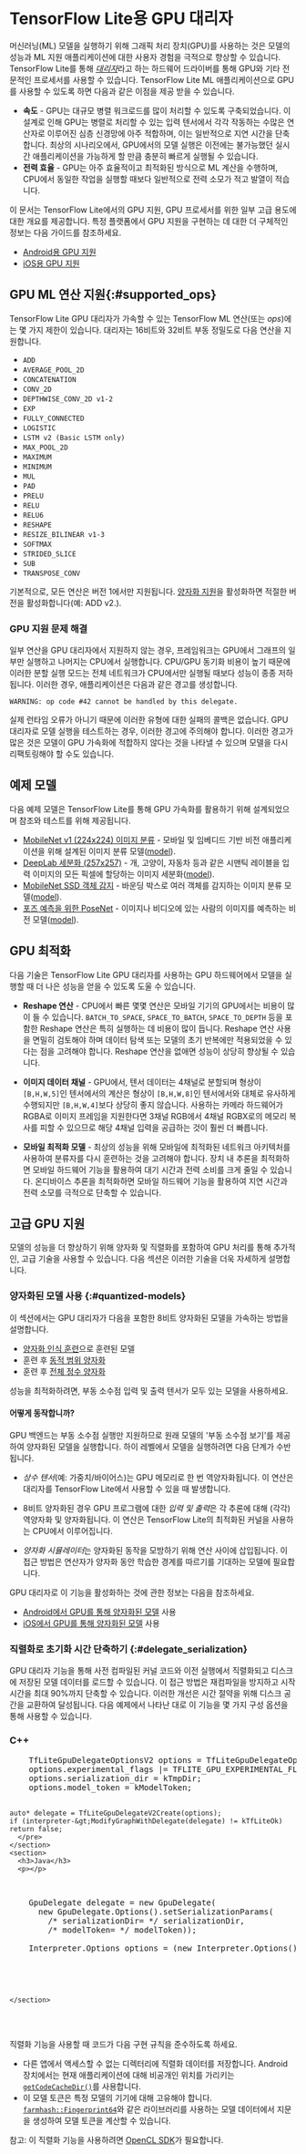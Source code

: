 # TensorFlow Lite용 GPU 대리자

머신러닝(ML) 모델을 실행하기 위해 그래픽 처리 장치(GPU)를 사용하는 것은 모델의 성능과 ML 지원 애플리케이션에 대한 사용자 경험을 극적으로 향상할 수 있습니다. TensorFlow Lite를 통해 [*대리자*](./delegates)라고 하는 하드웨어 드라이버를 통해 GPU와 기타 전문적인 프로세서를 사용할 수 있습니다. TensorFlow Lite ML 애플리케이션으로 GPU를 사용할 수 있도록 하면 다음과 같은 이점을 제공 받을 수 있습니다.

- **속도** - GPU는 대규모 병렬 워크로드를 많이 처리할 수 있도록 구축되었습니다. 이 설계로 인해 GPU는 병렬로 처리할 수 있는 입력 텐서에서 각각 작동하는 수많은 연산자로 이루어진 심층 신경망에 아주 적합하며, 이는 일반적으로 지연 시간을 단축합니다. 최상의 시나리오에서, GPU에서의 모델 실행은 이전에는 불가능했던 실시간 애플리케이션을 가능하게 할 만큼 충분히 빠르게 실행될 수 있습니다.
- **전력 효율** - GPU는 아주 효율적이고 최적화된 방식으로 ML 계산을 수행하며, CPU에서 동일한 작업을 실행할 때보다 일반적으로 전력 소모가 적고 발열이 적습니다.

이 문서는 TensorFlow Lite에서의 GPU 지원, GPU 프로세서를 위한 일부 고급 용도에 대한 개요를 제공합니다. 특정 플랫폼에서 GPU 지원을 구현하는 데 대한 더 구체적인 정보는 다음 가이드를 참조하세요.

- [Android용 GPU 지원](../android/delegates/gpu)
- [iOS용 GPU 지원](../ios/delegates/gpu)

## GPU ML 연산 지원{:#supported_ops}

TensorFlow Lite GPU 대리자가 가속할 수 있는 TensorFlow ML 연산(또는 *ops*)에는 몇 가지 제한이 있습니다. 대리자는 16비트와 32비트 부동 정밀도로 다음 연산을 지원합니다.

- `ADD`
- `AVERAGE_POOL_2D`
- `CONCATENATION`
- `CONV_2D`
- `DEPTHWISE_CONV_2D v1-2`
- `EXP`
- `FULLY_CONNECTED`
- `LOGISTIC`
- `LSTM v2 (Basic LSTM only)`
- `MAX_POOL_2D`
- `MAXIMUM`
- `MINIMUM`
- `MUL`
- `PAD`
- `PRELU`
- `RELU`
- `RELU6`
- `RESHAPE`
- `RESIZE_BILINEAR v1-3`
- `SOFTMAX`
- `STRIDED_SLICE`
- `SUB`
- `TRANSPOSE_CONV`

기본적으로, 모든 연산은 버전 1에서만 지원됩니다. [양자화 지원](#quantized-models)을 활성화하면 적절한 버전을 활성화합니다(예: ADD v2.).

### GPU 지원 문제 해결

일부 연산을 GPU 대리자에서 지원하지 않는 경우, 프레임워크는 GPU에서 그래프의 일부만 실행하고 나머지는 CPU에서 실행합니다. CPU/GPU 동기화 비용이 높기 때문에 이러한 분할 실행 모드는 전체 네트워크가 CPU에서만 실행될 때보다 성능이 종종 저하됩니다. 이러한 경우, 애플리케이션은 다음과 같은 경고를 생성합니다.

```none
WARNING: op code #42 cannot be handled by this delegate.
```

실제 런타임 오류가 아니기 때문에 이러한 유형에 대한 실패의 콜백은 없습니다. GPU 대리자로 모델 실행을 테스트하는 경우, 이러한 경고에 주의해야 합니다. 이러한 경고가 많은 것은 모델이 GPU 가속화에 적합하지 않다는 것을 나타낼 수 있으며 모델을 다시 리팩토링해야 할 수도 있습니다.

## 예제 모델

다음 예제 모델은 TensorFlow Lite를 통해 GPU 가속화를 활용하기 위해 설계되었으며 참조와 테스트를 위해 제공됩니다.

- [MobileNet v1 (224x224) 이미지 분류](https://ai.googleblog.com/2017/06/mobilenets-open-source-models-for.html) - 모바일 및 임베디드 기반 비전 애플리케이션을 위해 설계된 이미지 분류 모델([model](https://tfhub.dev/google/imagenet/mobilenet_v1_100_224/classification/5)).
- [DeepLab 세분화 (257x257)](https://ai.googleblog.com/2018/03/semantic-image-segmentation-with.html) - 개, 고양이, 자동차 등과 같은 시맨틱 레이블을 입력 이미지의 모든 픽셀에 할당하는 이미지 세분화([model](https://tfhub.dev/tensorflow/lite-model/deeplabv3/1/default/1)).
- [MobileNet SSD 객체 감지](https://ai.googleblog.com/2018/07/accelerated-training-and-inference-with.html) - 바운딩 박스로 여러 객체를 감지하는 이미지 분류 모델([model](https://storage.googleapis.com/download.tensorflow.org/models/tflite/gpu/mobile_ssd_v2_float_coco.tflite)).
- [포즈 예측을 위한 PoseNet](https://github.com/tensorflow/tfjs-models/tree/master/pose-detection) - 이미지나 비디오에 있는 사람의 이미지를 예측하는 비전 모델([model](https://tfhub.dev/tensorflow/lite-model/posenet/mobilenet/float/075/1/default/1)).

## GPU 최적화

다음 기술은 TensorFlow Lite GPU 대리자를 사용하는 GPU 하드웨어에서 모델을 실행할 때 더 나은 성능을 얻을 수 있도록 도울 수 있습니다.

- **Reshape 연산** - CPU에서 빠른 몇몇 연산은 모바일 기기의 GPU에서는 비용이 많이 들 수 있습니다. `BATCH_TO_SPACE`, `SPACE_TO_BATCH`, `SPACE_TO_DEPTH` 등을 포함한 Reshape 연산은 특히 실행하는 데 비용이 많이 듭니다. Reshape 연산 사용을 면밀히 검토해야 하며 데이터 탐색 또는 모델의 초기 반복에만 적용되었을 수 있다는 점을 고려해야 합니다. Reshape 연산을 없애면 성능이 상당히 향상될 수 있습니다.

- **이미지 데이터 채널** - GPU에서, 텐서 데이터는 4채널로 분할되며 형상이 `[B,H,W,5]`인 텐서에서의 계산은 형상이 `[B,H,W,8]`인 텐서에서와 대체로 유사하게 수행되지만 `[B,H,W,4]`보다 상당히 좋지 않습니다. 사용하는 카메라 하드웨어가 RGBA로 이미지 프레임을 지원한다면 3채널 RGB에서 4채널 RGBX로의 메모리 복사를 피할 수 있으므로 해당 4채널 입력을 공급하는 것이 훨씬 더 빠릅니다.

- **모바일 최적화 모델** - 최상의 성능을 위해 모바일에 최적화된 네트워크 아키텍처를 사용하여 분류자를 다시 훈련하는 것을 고려해야 합니다. 장치 내 추론을 최적화하면 모바일 하드웨어 기능을 활용하여 대기 시간과 전력 소비를 크게 줄일 수 있습니다. 온디바이스 추론을 최적화하면 모바일 하드웨어 기능을 활용하여 지연 시간과 전력 소모를 극적으로 단축할 수 있습니다.

## 고급 GPU 지원

모델의 성능을 더 향상하기 위해 양자화 및 직렬화를 포함하여 GPU 처리를 통해 추가적인, 고급 기술을 사용할 수 있습니다. 다음 섹션은 이러한 기술을 더욱 자세하게 설명합니다.

### 양자화된 모델 사용 {:#quantized-models}

이 섹션에서는 GPU 대리자가 다음을 포함한 8비트 양자화된 모델을 가속하는 방법을 설명합니다.

- [양자화 인식 훈련](https://www.tensorflow.org/model_optimization/guide/quantization/training)으로 훈련된 모델
- 훈련 후 [동적 범위 양자화](https://www.tensorflow.org/lite/performance/post_training_quant)
- 훈련 후 [전체 정수 양자화](https://www.tensorflow.org/lite/performance/post_training_integer_quant)

성능을 최적화하려면, 부동 소수점 입력 및 출력 텐서가 모두 있는 모델을 사용하세요.

#### 어떻게 동작합니까?

GPU 백엔드는 부동 소수점 실행만 지원하므로 원래 모델의 '부동 소수점 보기'를 제공하여 양자화된 모델을 실행합니다. 하이 레벨에서 모델을 실행하려면 다음 단계가 수반됩니다.

- *상수 텐서*(예: 가중치/바이어스)는 GPU 메모리로 한 번 역양자화됩니다. 이 연산은 대리자를 TensorFlow Lite에서 사용할 수 있을 때 발생합니다.

- 8비트 양자화된 경우 GPU 프로그램에 대한 *입력 및 출력*은 각 추론에 대해 (각각) 역양자화 및 양자화됩니다. 이 연산은 TensorFlow Lite의 최적화된 커널을 사용하는 CPU에서 이루어집니다.

- *양자화 시뮬레이터*는 양자화된 동작을 모방하기 위해 연산 사이에 삽입됩니다. 이 접근 방법은 연산자가 양자화 동안 학습한 경계를 따르기를 기대하는 모델에 필요합니다.

GPU 대리자로 이 기능을 활성화하는 것에 관한 정보는 다음을 참조하세요.

- [Android에서 GPU를 통해 양자화된 모델](../android/delegates/gpu#quantized-models) 사용
- [iOS에서 GPU를 통해 양자화된 모델](../ios/delegates/gpu#quantized-models) 사용

### 직렬화로 초기화 시간 단축하기 {:#delegate_serialization}

GPU 대리자 기능을 통해 사전 컴파일된 커널 코드와 이전 실행에서 직렬화되고 디스크에 저장된 모델 데이터를 로드할 수 있습니다. 이 접근 방법은 재컴파일을 방지하고 시작 시간을 최대 90%까지 단축할 수 있습니다. 이러한 개선은 시간 절약을 위해 디스크 공간을 교환하여 달성됩니다. 다음 예제에서 나타난 대로 이 기능을 몇 가지 구성 옵션을 통해 사용할 수 있습니다.

<div>
  <devsite-selector>
    <section>
      <h3>C++</h3>
      <p></p>
<pre class="prettyprint lang-cpp">    TfLiteGpuDelegateOptionsV2 options = TfLiteGpuDelegateOptionsV2Default();
    options.experimental_flags |= TFLITE_GPU_EXPERIMENTAL_FLAGS_ENABLE_SERIALIZATION;
    options.serialization_dir = kTmpDir;
    options.model_token = kModelToken;

    auto* delegate = TfLiteGpuDelegateV2Create(options);
    if (interpreter-&gt;ModifyGraphWithDelegate(delegate) != kTfLiteOk) return false;
      </pre>
    </section>
    <section>
      <h3>Java</h3>
      <p></p>
<pre class="prettyprint lang-java">    GpuDelegate delegate = new GpuDelegate(
      new GpuDelegate.Options().setSerializationParams(
        /* serializationDir= */ serializationDir,
        /* modelToken= */ modelToken));

    Interpreter.Options options = (new Interpreter.Options()).addDelegate(delegate);
      </pre>
    </section>
  </devsite-selector>
</div>

직렬화 기능을 사용할 때 코드가 다음 구현 규칙을 준수하도록 하세요.

- 다른 앱에서 액세스할 수 없는 디렉터리에 직렬화 데이터를 저장합니다. Android 장치에서는 현재 애플리케이션에 대해 비공개인 위치를 가리키는 [`getCodeCacheDir()`](https://developer.android.com/reference/android/content/Context#getCacheDir())를 사용합니다.
- 이 모델 토큰은 특정 모델의 기기에 대해 고유해야 합니다. [`farmhash::Fingerprint64`](https://github.com/google/farmhash)와 같은 라이브러리를 사용하는 모델 데이터에서 지문을 생성하여 모델 토큰을 계산할 수 있습니다.

참고: 이 직렬화 기능을 사용하려면 [OpenCL SDK](https://github.com/KhronosGroup/OpenCL-SDK)가 필요합니다.
